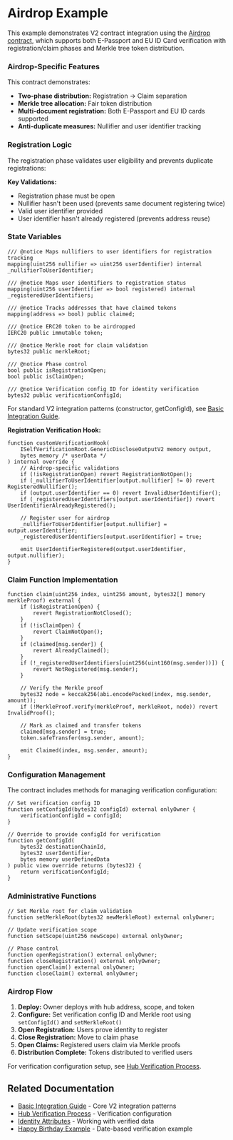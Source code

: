 # Airdrop Example

This example demonstrates V2 contract integration using the [Airdrop contract](https://github.com/selfxyz/self/blob/main/contracts/contracts/example/Airdrop.sol), which supports both E-Passport and EU ID Card verification with registration/claim phases and Merkle tree token distribution.

### Airdrop-Specific Features

This contract demonstrates:

* **Two-phase distribution:** Registration → Claim separation
* **Merkle tree allocation:** Fair token distribution
* **Multi-document registration:** Both E-Passport and EU ID cards supported
* **Anti-duplicate measures:** Nullifier and user identifier tracking

### Registration Logic

The registration phase validates user eligibility and prevents duplicate registrations:

**Key Validations:**

* Registration phase must be open
* Nullifier hasn't been used (prevents same document registering twice)
* Valid user identifier provided
* User identifier hasn't already registered (prevents address reuse)

### State Variables

```solidity
/// @notice Maps nullifiers to user identifiers for registration tracking
mapping(uint256 nullifier => uint256 userIdentifier) internal _nullifierToUserIdentifier;

/// @notice Maps user identifiers to registration status
mapping(uint256 userIdentifier => bool registered) internal _registeredUserIdentifiers;

/// @notice Tracks addresses that have claimed tokens
mapping(address => bool) public claimed;

/// @notice ERC20 token to be airdropped
IERC20 public immutable token;

/// @notice Merkle root for claim validation
bytes32 public merkleRoot;

/// @notice Phase control
bool public isRegistrationOpen;
bool public isClaimOpen;

/// @notice Verification config ID for identity verification
bytes32 public verificationConfigId;
```

For standard V2 integration patterns (constructor, getConfigId), see [Basic Integration Guide](broken-reference).

**Registration Verification Hook:**

```solidity
function customVerificationHook(
    ISelfVerificationRoot.GenericDiscloseOutputV2 memory output,
    bytes memory /* userData */
) internal override {
    // Airdrop-specific validations
    if (!isRegistrationOpen) revert RegistrationNotOpen();
    if (_nullifierToUserIdentifier[output.nullifier] != 0) revert RegisteredNullifier();
    if (output.userIdentifier == 0) revert InvalidUserIdentifier();
    if (_registeredUserIdentifiers[output.userIdentifier]) revert UserIdentifierAlreadyRegistered();

    // Register user for airdrop
    _nullifierToUserIdentifier[output.nullifier] = output.userIdentifier;
    _registeredUserIdentifiers[output.userIdentifier] = true;
    
    emit UserIdentifierRegistered(output.userIdentifier, output.nullifier);
}
```

### Claim Function Implementation

```solidity
function claim(uint256 index, uint256 amount, bytes32[] memory merkleProof) external {
    if (isRegistrationOpen) {
        revert RegistrationNotClosed();
    }
    if (!isClaimOpen) {
        revert ClaimNotOpen();
    }
    if (claimed[msg.sender]) {
        revert AlreadyClaimed();
    }
    if (!_registeredUserIdentifiers[uint256(uint160(msg.sender))]) {
        revert NotRegistered(msg.sender);
    }

    // Verify the Merkle proof
    bytes32 node = keccak256(abi.encodePacked(index, msg.sender, amount));
    if (!MerkleProof.verify(merkleProof, merkleRoot, node)) revert InvalidProof();

    // Mark as claimed and transfer tokens
    claimed[msg.sender] = true;
    token.safeTransfer(msg.sender, amount);

    emit Claimed(index, msg.sender, amount);
}
```

### Configuration Management

The contract includes methods for managing verification configuration:

```solidity
// Set verification config ID
function setConfigId(bytes32 configId) external onlyOwner {
    verificationConfigId = configId;
}

// Override to provide configId for verification
function getConfigId(
    bytes32 destinationChainId,
    bytes32 userIdentifier,
    bytes memory userDefinedData
) public view override returns (bytes32) {
    return verificationConfigId;
}
```

### Administrative Functions

```solidity
// Set Merkle root for claim validation
function setMerkleRoot(bytes32 newMerkleRoot) external onlyOwner;

// Update verification scope
function setScope(uint256 newScope) external onlyOwner;

// Phase control
function openRegistration() external onlyOwner;
function closeRegistration() external onlyOwner;
function openClaim() external onlyOwner;
function closeClaim() external onlyOwner;
```

### Airdrop Flow

1. **Deploy:** Owner deploys with hub address, scope, and token
2. **Configure:** Set verification config ID and Merkle root using `setConfigId()` and `setMerkleRoot()`
3. **Open Registration:** Users prove identity to register
4. **Close Registration:** Move to claim phase
5. **Open Claims:** Registered users claim via Merkle proofs
6. **Distribution Complete:** Tokens distributed to verified users

For verification configuration setup, see [Hub Verification Process](../technical-docs/verification-in-the-identityverificationhub.md#v2-enhanced-verifications).

## Related Documentation

* [Basic Integration Guide](broken-reference) - Core V2 integration patterns
* [Hub Verification Process](../technical-docs/verification-in-the-identityverificationhub.md) - Verification configuration
* [Identity Attributes](broken-reference) - Working with verified data
* [Happy Birthday Example](happy-birthday-example.md) - Date-based verification example

